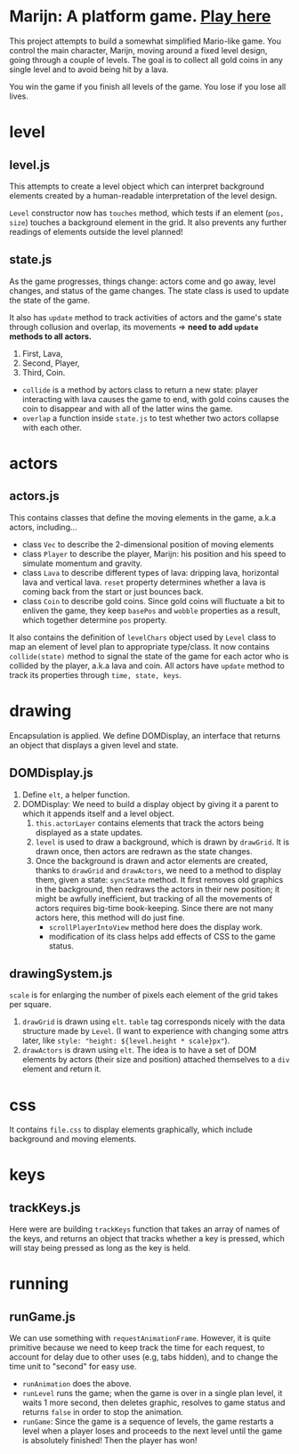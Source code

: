 # Marijn: A platform game. [Play here](https://htmlpreview.github.io/?https://github.com/SonTrungTo/Full_Stack/blob/master/EloquentJS/ch16/Marijn.html)
This project attempts to build a somewhat simplified Mario-like game. You control
the main character, Marijn, moving around a fixed level design, going through a couple of levels.
The goal is to collect all gold coins in any single level and to avoid being hit
by a lava.

You win the game if you finish all levels of the game. You lose if you lose all
lives.

# level
## level.js
This attempts to create a level object which can interpret background elements
created by a human-readable interpretation of the level design.

`Level` constructor now has `touches` method, which tests if an element (`pos, size`) touches
a background element in the grid. It also prevents any further readings of elements
outside the level planned!

## state.js
As the game progresses, things change: actors come and go away, level changes,
and status of the game changes. The state class is used to update the state of the game.

It also has `update` method to track activities of actors and the game's state through
collusion and overlap, its movements => **need to add `update` methods to all actors.**

1. First, Lava,
2. Second, Player,
3. Third, Coin.

* `collide` is a method by actors class to return a new state: player interacting
with lava causes the game to end, with gold coins causes the coin to disappear
and with all of the latter wins the game.
* `overlap` a function inside `state.js` to test whether two actors collapse
with each other.

# actors
## actors.js
This contains classes that define the moving elements in the game, a.k.a actors,
including...
* class `Vec` to describe the 2-dimensional position of moving elements
* class `Player` to describe the player, Marijn: his position and his speed to simulate
momentum and gravity.
* class `Lava` to describe different types of lava: dripping lava, horizontal lava
and vertical lava. `reset` property determines whether a lava is coming back from
the start or just bounces back.
* class `Coin` to describe gold coins. Since gold coins will fluctuate
a bit to enliven the game, they keep `basePos` and `wobble` properties as a result,
which together determine `pos` property.

It also contains the definition of `levelChars` object used by `Level` class
to map an element of level plan to appropriate type/class. It now contains
`collide(state)` method to signal the state of the game for each actor who is collided
by the player, a.k.a lava and coin. All actors have `update` method to track
its properties through `time, state, keys`.

# drawing
Encapsulation is applied. We define DOMDisplay, an interface that returns
an object that displays a given level and state.

## DOMDisplay.js
1. Define `elt`, a helper function.
1. DOMDisplay: We need to build a display object by giving it a parent to which
it appends itself and a level object.
   1. `this.actorLayer` contains elements that track the actors being displayed
   as a state updates.
   1. `level` is used to draw a background, which is drawn by `drawGrid`. It is
   drawn once, then actors are redrawn as the state changes.
   1. Once the background is drawn and actor elements are created, thanks to
   `drawGrid` and `drawActors`, we need to a method to display them, given a state:
   `syncState` method. It first removes old graphics in the background, then
   redraws the actors in their new position; it might be awfully inefficient,
   but tracking of all the movements of actors requires big-time book-keeping.
   Since there are not many actors here, this method will do just fine.
       * `scrollPlayerIntoView` method here does the display work.
       * modification of its class helps add effects of CSS to the game status.

## drawingSystem.js
`scale` is for enlarging the number of pixels each element of the grid takes per square.
1. `drawGrid` is drawn using `elt`. `table` tag corresponds nicely with the data
structure made by `Level`. (I want to experience with changing some attrs later,
like `style: "height: ${level.height * scale}px"`).
1. `drawActors` is drawn using `elt`. The idea is to have a set of DOM elements by
actors (their size and position) attached themselves to a `div` element and return it.

# css
It contains `file.css` to display elements graphically, which include background
and moving elements.

# keys

## trackKeys.js
Here were are building `trackKeys` function that takes an array of names of the keys,
and returns an object that tracks whether a key is pressed, which will stay
being pressed as long as the key is held.

# running

## runGame.js
We can use something with `requestAnimationFrame`. However, it is quite primitive
because we need to keep track the time for each request, to account for delay
due to other uses (e.g, tabs hidden), and to change the time unit to "second"
for easy use.

* `runAnimation` does the above.
* `runLevel` runs the game; when the game is over in a single plan level,
it waits 1 more second, then deletes graphic, resolves to game status and returns `false`
in order to stop the animation.
* `runGame`: Since the game is a sequence of levels, the game restarts a level
when a player loses and proceeds to the next level until the game is absolutely finished!
Then the player has won!
